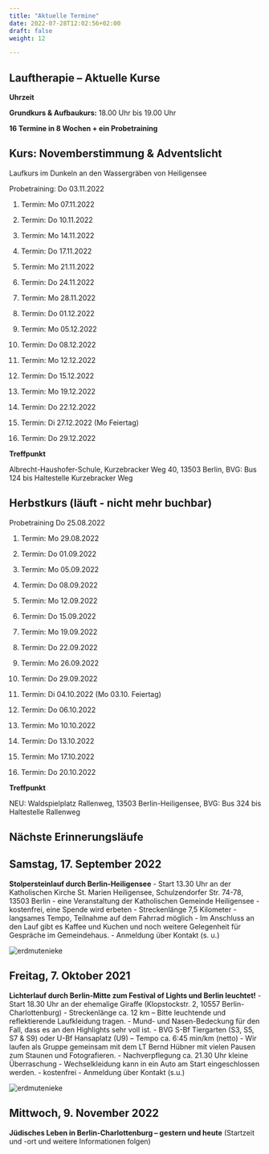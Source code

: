 ```yaml
---
title: "Aktuelle Termine"
date: 2022-07-28T12:02:56+02:00
draft: false
weight: 12

---
```



## Lauftherapie – Aktuelle Kurse 

__Uhrzeit__ 

__Grundkurs & Aufbaukurs:__ 18.00 Uhr bis 19.00 Uhr


__16 Termine in 8 Wochen + ein Probetraining__

## Kurs: Novemberstimmung & Adventslicht

Laufkurs im Dunkeln an den Wassergräben von Heiligensee 
 
Probetraining: Do 03.11.2022

1. Termin: Mo 07.11.2022

2. Termin: Do 10.11.2022

3. Termin: Mo 14.11.2022

4. Termin: Do 17.11.2022

5. Termin: Mo 21.11.2022

6. Termin: Do 24.11.2022

7. Termin: Mo 28.11.2022

8. Termin: Do 01.12.2022

9. Termin: Mo 05.12.2022

10. Termin: Do 08.12.2022

11. Termin: Mo 12.12.2022

12. Termin: Do 15.12.2022

13. Termin: Mo 19.12.2022

14. Termin: Do 22.12.2022

15. Termin: Di 27.12.2022 (Mo Feiertag)

16. Termin: Do 29.12.2022


__Treffpunkt__

Albrecht-Haushofer-Schule, Kurzebracker Weg 40, 13503 Berlin, 
BVG: Bus 124 bis Haltestelle Kurzebracker Weg

## Herbstkurs (läuft - nicht mehr buchbar)


Probetraining Do 25.08.2022 

1. Termin: 
Mo 
29.08.2022

2. Termin:
Do 
01.09.2022

3. Termin:
Mo
05.09.2022

4. Termin:
Do
08.09.2022

5. Termin:
Mo
12.09.2022

6. Termin:
Do
15.09.2022

7. Termin:
Mo
19.09.2022

8. Termin:
Do
22.09.2022

9. Termin:
Mo
26.09.2022

10. Termin:
Do 
29.09.2022

11. Termin:
Di
04.10.2022
(Mo 03.10. Feiertag)

12. Termin:
Do 
06.10.2022

13. Termin:
Mo
10.10.2022

14. Termin:
Do
13.10.2022

15. Termin:
Mo
17.10.2022

16. Termin:
Do
20.10.2022


__Treffpunkt__

NEU: Waldspielplatz Rallenweg, 13503 Berlin-Heiligensee,
BVG: Bus 324 bis Haltestelle Rallenweg 


## Nächste Erinnerungsläufe 

## Samstag, 17. September 2022

__Stolpersteinlauf durch Berlin-Heiligensee__ - Start 13.30 Uhr an der Katholischen Kirche St. Marien Heiligensee, Schulzendorfer Str. 74-78, 13503 Berlin - eine Veranstaltung der Katholischen Gemeinde Heiligensee - kostenfrei, eine Spende wird erbeten - Streckenlänge 7,5 Kilometer - langsames Tempo, Teilnahme auf dem Fahrrad möglich - Im Anschluss an den Lauf gibt es Kaffee und Kuchen und noch weitere Gelegenheit für Gespräche im Gemeindehaus. - Anmeldung über Kontakt (s. u.)

![erdmutenieke](/Stolperstein.jpg)

## Freitag, 7. Oktober 2021

__Lichterlauf durch Berlin-Mitte zum Festival of Lights und Berlin leuchtet!__ - Start 18.30 Uhr an der ehemalige Giraffe (Klopstockstr. 2, 10557 Berlin-Charlottenburg) - Streckenlänge ca. 12 km – Bitte leuchtende und reflektierende Laufkleidung tragen. - Mund- und Nasen-Bedeckung für den Fall, dass es an den Highlights sehr voll ist. - BVG S-Bf Tiergarten (S3, S5, S7 & S9) oder U-Bf Hansaplatz (U9) – Tempo ca. 6:45 min/km (netto) - Wir laufen als Gruppe gemeinsam mit dem LT Bernd Hübner mit vielen Pausen zum Staunen und Fotografieren. - Nachverpflegung ca. 21.30 Uhr kleine Überraschung - Wechselkleidung kann in ein Auto am Start eingeschlossen werden. - kostenfrei - Anmeldung über Kontakt (s.u.)

![erdmutenieke](/Brandenburger.jpg)


## Mittwoch, 9. November 2022 

__Jüdisches Leben in Berlin-Charlottenburg – gestern und heute__ (Startzeit und -ort und weitere Informationen folgen)

